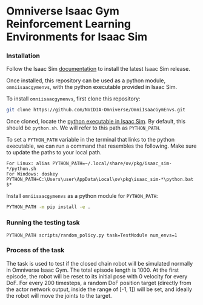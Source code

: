 # Omniverse Isaac Gym Reinforcement Learning Environments for Isaac Sim

### Installation

Follow the Isaac Sim [documentation](https://docs.omniverse.nvidia.com/app_isaacsim/app_isaacsim/install_basic.html) to install the latest Isaac Sim release.

Once installed, this repository can be used as a python module, `omniisaacgymenvs`, with the python executable provided in Isaac Sim.

To install `omniisaacgymenvs`, first clone this repository:

```bash
git clone https://github.com/NVIDIA-Omniverse/OmniIsaacGymEnvs.git
```

Once cloned, locate the [python executable in Isaac Sim](https://docs.omniverse.nvidia.com/app_isaacsim/app_isaacsim/install_python.html). By default, this should be `python.sh`. We will refer to this path as `PYTHON_PATH`.

To set a `PYTHON_PATH` variable in the terminal that links to the python executable, we can run a command that resembles the following. Make sure to update the paths to your local path.

```
For Linux: alias PYTHON_PATH=~/.local/share/ov/pkg/isaac_sim-*/python.sh
For Windows: doskey PYTHON_PATH=C:\Users\user\AppData\Local\ov\pkg\isaac_sim-*\python.bat $*
```

Install `omniisaacgymenvs` as a python module for `PYTHON_PATH`:

```bash
PYTHON_PATH -m pip install -e .
```


### Running the testing task

```
PYTHON_PATH scripts/random_policy.py task=TestModule num_envs=1
```

### Process of the task

The task is used to test if the closed chain robot will be simulated normally in Omniverse Isaac Gym. The total episode length is 1000. At the first episode, the robot will be reset to its initial pose with 0 velocity for every DoF. For every 200 timesteps, a random DoF position target (directly from the actor network output, inside the range of [-1, 1]) will be set, and ideally the robot will move the joints to the target.


